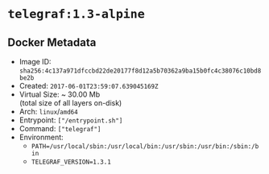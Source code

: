 # `telegraf:1.3-alpine`

## Docker Metadata

- Image ID: `sha256:4c137a971dfccbd22de20177f8d12a5b70362a9ba15b0fc4c38076c10bd8be2b`
- Created: `2017-06-01T23:59:07.639045169Z`
- Virtual Size: ~ 30.00 Mb  
  (total size of all layers on-disk)
- Arch: `linux`/`amd64`
- Entrypoint: `["/entrypoint.sh"]`
- Command: `["telegraf"]`
- Environment:
  - `PATH=/usr/local/sbin:/usr/local/bin:/usr/sbin:/usr/bin:/sbin:/bin`
  - `TELEGRAF_VERSION=1.3.1`
